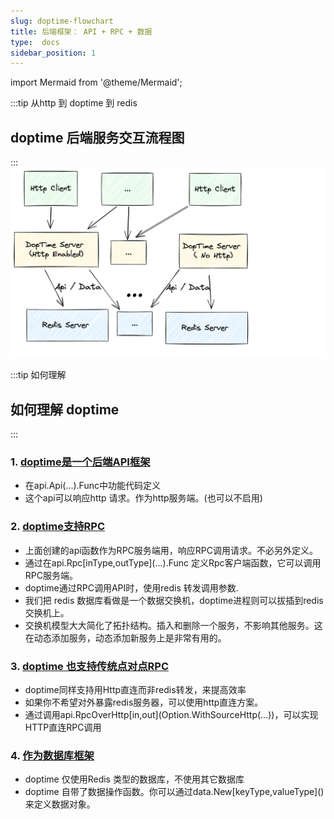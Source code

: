 ```yaml
---
slug: doptime-flowchart
title: 后端框架： API + RPC + 数据
type:  docs
sidebar_position: 1
---
```

 
import Mermaid from '@theme/Mermaid';

:::tip 从http 到 doptime 到 redis
## doptime 后端服务交互流程图
:::
![doptime 后端服务交互流程图](image.png)


:::tip 如何理解
## 如何理解 doptime 
:::
### 1. [doptime是一个后端API框架](../getting-started/API)
- 在api.Api(...).Func中功能代码定义  
- 这个api可以响应http 请求。作为http服务端。(也可以不启用)

### 2. [doptime支持RPC](../getting-started/RPC)
- 上面创建的api函数作为RPC服务端用，响应RPC调用请求。不必另外定义。
- 通过在api.Rpc\[inType,outType\](...).Func 定义Rpc客户端函数，它可以调用RPC服务端。
- doptime通过RPC调用API时，使用redis 转发调用参数. 
- 我们把 redis 数据库看做是一个数据交换机，doptime进程则可以拔插到redis交换机上。
- 交换机模型大大简化了拓扑结构。插入和删除一个服务，不影响其他服务。这在动态添加服务，动态添加新服务上是非常有用的。 

### 3. [doptime 也支持传统点对点RPC](../getting-started/RpcOverHttp)
- doptime同样支持用Http直连而非redis转发，来提高效率
- 如果你不希望对外暴露redis服务器，可以使用http直连方案。
- 通过调用api.RpcOverHttp\[in,out\](Option.WithSourceHttp(...))，可以实现HTTP直连RPC调用

### 4. [作为数据库框架](../getting-started/Data)
- doptime 仅使用Redis 类型的数据库，不使用其它数据库
- doptime 自带了数据操作函数。你可以通过data.New\[keyType,valueType\]()来定义数据对象。


